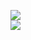 [![](https://img.shields.io/badge/Made%20With-Github%20Spray-lightgrey.svg?style=for-the-badge&logo=github)](https://github.com/Annihil/github-spray#17608)  
[![](https://i.imgur.com/2DrTn0Z.gif)](https://github.com/Annihil/github-spray)